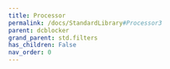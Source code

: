 ```yaml
---
title: Processor
permalink: /docs/StandardLibrary#Processor3
parent: dcblocker
grand_parent: std.filters
has_children: False
nav_order: 0
---
```

